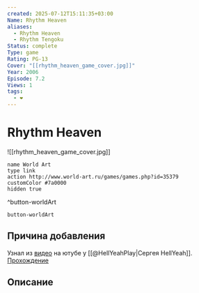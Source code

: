 ```yaml
---
created: 2025-07-12T15:11:35+03:00
Name: Rhythm Heaven
aliases:
  - Rhythm Heaven
  - Rhythm Tengoku
Status: complete
Type: game
Rating: PG-13
Cover: "[[rhythm_heaven_game_cover.jpg]]"
Year: 2006
Episode: 7.2
Views: 1
tags:
  - ❤
---
```


# Rhythm Heaven

![[rhythm_heaven_game_cover.jpg]]


```button
name World Art
type link
action http://www.world-art.ru/games/games.php?id=35379
customColor #7a0000
hidden true
```
^button-worldArt


`button-worldArt`


## Причина добавления

Узнал из [видео](https://youtu.be/JWj3zrSsNXc?si=9purdu8cxM7TNjVQ) на ютубе у [[@HellYeahPlay|Сергея HellYeah]]. [Прохождение](https://youtu.be/AUCh_Nc1blQ?si=45tWvpqETx7UPQug)


## Описание



